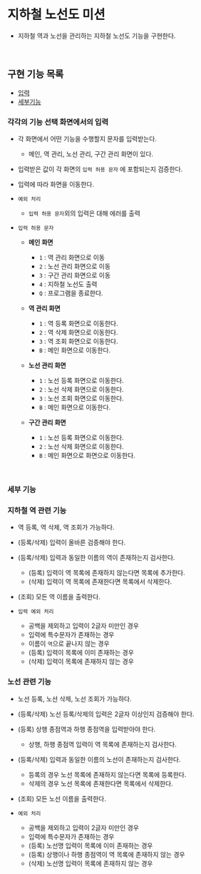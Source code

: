 # 지하철 노선도 미션
- 지하철 역과 노선을 관리하는 지하철 노선도 기능을 구현한다.

<br>

## 구현 기능 목록
- [입력](#각각의-기능-선택-화면에서의-입력)
- [세부기능](#세부-기능)

### 각각의 기능 선택 화면에서의 입력
- 각 화면에서 어떤 기능을 수행할지 문자를 입력받는다.
    - 메인, 역 관리, 노선 관리, 구간 관리 화면이 있다.
- 입력받은 값이 각 화면의 `입력 허용 문자` 에 포함되는지 검증한다.
- 입력에 따라 화면을 이동한다.

- `예외 처리`  
    - `입력 허용 문자`외의 입력은 대해 에러를 출력
    
- `입력 허용 문자`
    - **메인 화면**
        - `1` : 역 관리 화면으로 이동
        - `2` : 노선 관리 화면으로 이동 
        - `3` : 구간 관리 화면으로 이동
        - `4` : 지하철 노선도 출력
        - `Q` : 프로그램을 종료한다.  

    - **역 관리 화면**
        - `1` : 역 등록 화면으로 이동한다.
        - `2` : 역 삭제 화면으로 이동한다.
        - `3` : 역 조회 화면으로 이동한다.
        - `B` : 메인 화면으로 이동한다.
            
    - **노선 관리 화면**
        - `1` : 노선 등록 화면으로 이동한다.
        - `2` : 노선 삭제 화면으로 이동한다.
        - `3` : 노선 조회 화면으로 이동한다.
        - `B` : 메인 화면으로 이동한다.
  
    - **구간 관리 화면**
        - `1` : 노선 등록 화면으로 이동한다.
        - `2` : 노선 삭제 화면으로 이동한다.
        - `B` : 메인 화면으로 화면으로 이동한다.

<br>

### 세부 기능
### 지하철 역 관련 기능
- 역 등록, 역 삭제, 역 조회가 가능하다.
- (등록/삭제) 입력이 올바른 검증해야 한다.
- (등록/삭제) 입력과 동일한 이름의 역이 존재하는지 검사한다.
    - (등록) 입력이 역 목록에 존재하지 않는다면 목록에 추가한다.
    - (삭제) 입력이 역 목록에 존재한다면 목록에서 삭제한다.
- (조회) 모든 역 이름을 출력한다.
  
- `입력 예외 처리` 
    - 공백을 제외하고 입력이 2글자 미만인 경우
    - 입력에 특수문자가 존재하는 경우
    - 이름이 `역`으로 끝나지 않는 경우
    - (등록) 입력이 목록에 이미 존재하는 경우
    - (삭제) 입력이 목록에 존재하지 않는 경우
        

### 노선 관련 기능
- 노선 등록, 노선 삭제, 노선 조회가 가능하다.
- (등록/삭제) 노선 등록/삭제의 입력은 2글자 이상인지 검증해야 한다.
- (등록) 상행 종점역과 하행 종점역을 입력받아야 한다.
    - 상행, 하행 종점역 입력이 역 목록에 존재하는지 검사한다.
- (등록/삭제) 입력과 동일한 이름의 노선이 존재하는지 검사한다.
    - 등록의 경우 노선 목록에 존재하지 않는다면 목록에 등록한다.
    - 삭제의 경우 노선 목록에 존재한다면 목록에서 삭제한다.
- (조회) 모든 노선 이름을 출력한다.

- `예외 처리` 
    - 공백을 제외하고 입력이 2글자 미만인 경우
    - 입력에 특수문자가 존재하는 경우
    - (등록) 노선명 입력이 목록에 이미 존재하는 경우
    - (등록) 상행이나 하행 종점역이 역 목록에 존재하지 않는 경우
    - (삭제) 노선명 입력이 목록에 존재하지 않는 경우
        